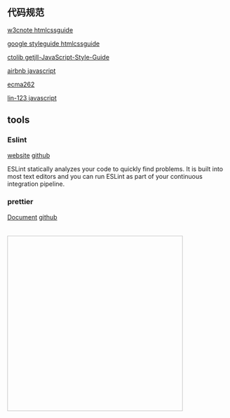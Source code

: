 ## 代码规范

[w3cnote htmlcssguide](https://www.runoob.com/w3cnote/htmlcssguide.html)

[google styleguide htmlcssguide](https://google.github.io/styleguide/htmlcssguide.html)

[ctolib getjll-JavaScript-Style-Guide](https://www.ctolib.com/mip/getjll-JavaScript-Style-Guide.html)

[airbnb javascript](https://github.com/airbnb/javascript)

[ecma262](https://tc39.es/ecma262/)

[lin-123 javascript](https://github.com/lin-123/javascript)

## tools

### Eslint

[website](https://eslint.org/) [github](https://github.com/eslint/eslint)

  ESLint statically analyzes your code to quickly find problems. It is built into most text editors and you can run ESLint as part of your continuous integration pipeline.


### prettier

[Document](https://prettier.io/docs/en/) [github](https://github.com/prettier/prettier)

<img style="width: 400px; height: 400px; margin-top: 20px" :src="$withBase('/img/rule/prettier.png')" >


